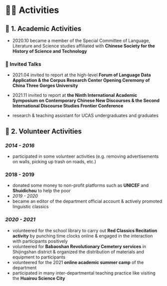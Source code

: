 # 🏃‍♀️ Activities
## 💼 1. Academic Activities
- 2020.10
became a member of the Special Committee of Language, Literature and Science studies affiliated with **Chinese Society for the History of Science and Technology**

### 💬 Invited Talks
- 2021.04
invited to report at the high-level **Forum of Language Data Application & the Corpus Research Center Opening Ceremony of China Three Gorges University**
- 2021.11
invited to report at **the Ninth International Academic Symposium on Contemporary Chinese New Discourses & the Second International Discourse Studies Frontier Conference**

- research & teaching assistant for UCAS undergraduates and graduates

## 🎈 2. Volunteer Activities
### *2014 - 2016*
- participated in some volunteer activities (e.g. removing advertisements on walls, picking up trash on roads, etc.)
### 2018 - 2019
- donated some money to non-profit platforms such as **UNICEF** and **Shuidichou** to help the poor
- *2019 - 2020*
- became an editor of the department official account & actively promoted linguistic classics
### *2020 - 2021*
- volunteered for the school library to carry out **Red Classics Recitation activity** by punching time clocks online & engaged in the interaction with participants positively
- volunteered for **Babaoshan Revolutionary Cemetery services** in Shijingshan district & organized the distribution of materials and equipment to participants
- volunteered for the 2021 **online academic summer camp** of the department
- participated in many inter-departmental teaching practice like visiting the **Huairou Science City**
